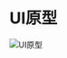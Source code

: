 # UI原型
![UI原型](https://github.com/YummyOrder/dashboard/blob/gh-pages/Docs/uidesign/UI%E7%95%8C%E9%9D%A2%E6%B5%81%E8%8D%89%E5%9B%BE.jpg?raw=true)
